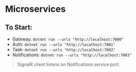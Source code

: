 # Microservices

## To Start:
- Gateway:     `dotnet run --urls "http://localhost:7000"`
- Auth:        `dotnet run --urls "http://localhost:7001"`
- Task:        `dotnet run --urls "http://localhost:7002"`
- Notifications: `dotnet run --urls "http://localhost:7003"`

> SignalR client listens on Notifications service port.
